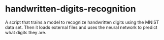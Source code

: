 # handwritten-digits-recognition
A script that trains a model to recognize handwritten digits using the MNIST data set. Then it loads external files and uses the neural network to predict what digits they are.

